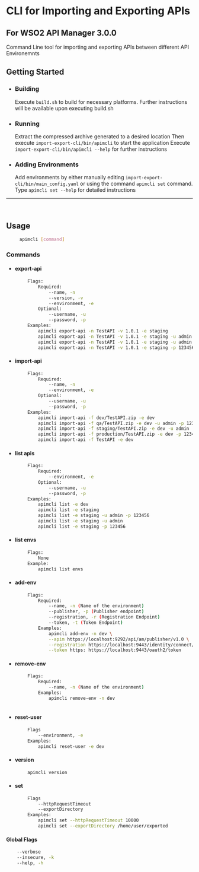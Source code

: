 # CLI for Importing and Exporting APIs
## For WSO2 API Manager 3.0.0

Command Line tool for importing and exporting APIs between different API Environemnts

## Getting Started

- ### Building
    Execute ```build.sh``` to build for necessary platforms. Further instructions will be available upon executing 
    build.sh
      
- ### Running
    Extract the compressed archive generated to a desired location
    Then execute ```import-export-cli/bin/apimcli``` to start the application
    Execute ```import-export-cli/bin/apimcli --help``` for further instructions

- ### Adding Environments
    Add environments by either manually editing ```import-export-cli/bin/main_config.yaml``` or using the command
    ```apimcli set``` command.
    Type ```apimcli set --help``` for detailed instructions

<hr/>
<br/>

## Usage 
```bash
     apimcli [command]
```

### Commands
   * #### export-api
```bash
        Flags:
            Required:
                --name, -n
                --version, -v
                --environment, -e
            Optional:
                --username, -u
                --password, -p
        Examples:
            apimcli export-api -n TestAPI -v 1.0.1 -e staging
            apimcli export-api -n TestAPI -v 1.0.1 -e staging -u admin -p 123456
            apimcli export-api -n TestAPI -v 1.0.1 -e staging -u admin
            apimcli export-api -n TestAPI -v 1.0.1 -e staging -p 123456
```


* #### import-api
    
```bash
        Flags:
            Required:
                --name, -n
                --environment, -e
            Optional:
                --username, -u 
                --password, -p 
        Examples:
            apimcli import-api -f dev/TestAPI.zip -e dev
            apimcli import-api -f qa/TestAPI.zip -e dev -u admin -p 123456
            apimcli import-api -f staging/TestAPI.zip -e dev -u admin
            apimcli import-api -f production/TestAPI.zip -e dev -p 123456 
            apimcli import-api -f TestAPI -e dev
```
* #### list apis
```bash
        Flags:
            Required:
                --environment, -e
            Optional:
                --username, -u 
                --password, -p 
        Examples:
            apimcli list -e dev
            apimcli list -e staging 
            apimcli list -e staging -u admin -p 123456
            apimcli list -e staging -u admin
            apimcli list -e staging -p 123456
```

*  #### list envs
```bash
        Flags:
            None
        Example:
            apimcli list envs
```

* #### add-env
```bash
        Flags:
            Required:
                --name, -n (Name of the environment)
                --publisher, -p (Publisher endpoint)
                --registration, -r (Registration Endpoint)
                --token, -t (Token Endpoint)
            Examples:
                apimcli add-env -n dev \
                --apim https://localhost:9292/api/am/publisher/v1.0 \
                --registration https://localhost:9443/identity/connect/register \
                --token https: https://localhost:9443/oauth2/token
```
* #### remove-env
```bash
        Flags:
            Required:
                --name, -n (Name of the environment)
            Examples:
                apimcli remove-env -n dev
                
```

* #### reset-user
```bash
        Flags
            --environment, -e
        Examples:
            apimcli reset-user -e dev
```
* #### version
```bash
        apimcli version 
``` 

* #### set
```bash
        Flags
            --httpRequestTimeout
            --exportDirectory
        Examples:
            apimcli set --httpRequestTimeout 10000
            apimcli set --exportDirectory /home/user/exported 
```
        
#### Global Flags
```bash
    --verbose
    --insecure, -k
    --help, -h
```
